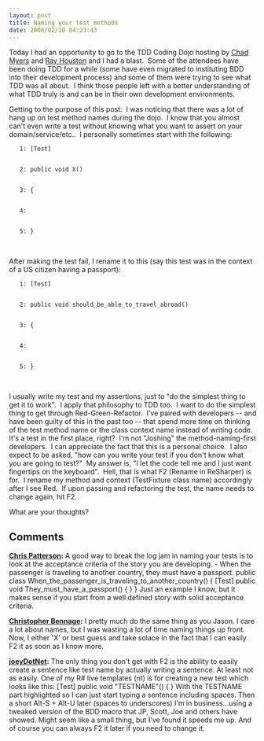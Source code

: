 ```yaml
---
layout: post
title: Naming your test methods
date: 2008/02/10 04:23:43
---
```



Today I had an opportunity to go to the TDD Coding Dojo hosting by [Chad Myers](http://feeds.feedburner.com/ChadMyersBlog) and [Ray Houston](http://www.rayhouston.com/blog) and I had a blast.  Some of the attendees have been doing TDD for a while (some have even migrated to instituting BDD into their development process) and some of them were trying to see what TDD was all about.  I think those people left with a better understanding of what TDD truly is and can be in their own development environments.

Getting to the purpose of this post:  I was noticing that there was a lot of hang up on test method names during the dojo.  I know that you almost can't even write a test without knowing what you want to assert on your domain/service/etc..  I personally sometimes start with the following:
    
    
       1: [Test]
    
    
       2: public void X()
    
    
       3: {
    
    
       4:  
    
    
       5: }

 

After making the test fail, I rename it to this (say this test was in the context of a US citizen having a passport):
    
    
       1: [Test]
    
    
       2: public void should_be_able_to_travel_abroad()
    
    
       3: {
    
    
       4:  
    
    
       5: }

 

I usually write my test and my assertions, just to "do the simplest thing to get it to work".  I apply that philosophy to TDD too.  I want to do the simplest thing to get through Red-Green-Refactor.  I've paired with developers -- and have been guilty of this in the past too -- that spend more time on thinking of the test method name or the class context name instead of writing code.  It's a test in the first place, right?  I'm not "Joshing" the method-naming-first developers.  I can appreciate the fact that this is a personal choice.  I also expect to be asked, "how can you write your test if you don't know what you are going to test?"  My answer is, "I let the code tell me and I just want fingertips on the keyboard".  Hell, that is what F2 (Rename in ReSharper) is for.  I rename my method and context (TestFixture class name) accordingly after I see Red.  If upon passing and refactoring the test, the name needs to change again, hit F2.

What are your thoughts?

## Comments

**[Chris Patterson](#214 "2008-02-10 16:14:46"):** A good way to break the log jam in naming your tests is to look at the acceptance criteria of the story you are developing. \- When the passenger is traveling to another country, they must have a passport. public class When_the_passenger_is_traveling_to_another_country() { [Test] public void They_must_have_a_passport() { } } Just an example I know, but it makes sense if you start from a well defined story with solid acceptance criteria.

**[Christopher Bennage](#215 "2008-02-11 14:10:28"):** I pretty much do the same thing as you Jason. I care a lot about names, but I was wasting a lot of time naming things up front. Now, I either 'X' or best guess and take solace in the fact that I can easily F2 it as soon as I know more.

**[joeyDotNet](#216 "2008-02-11 18:19:38"):** The only thing you don't get with F2 is the ability to easily create a sentence like test name by actually writing a sentence. At least not as easily. One of my R# live templates (nt) is for creating a new test which looks like this: [Test] public void "TESTNAME"() { } With the TESTNAME part highlighted so I can just start typing a sentence including spaces. Then a short Alt-S + Alt-U later (spaces to underscores) I'm in business...using a tweaked version of the BDD macro that JP, Scott, Joe and others have showed. Might seem like a small thing, but I've found it speeds me up. And of course you can always F2 it later if you need to change it.

